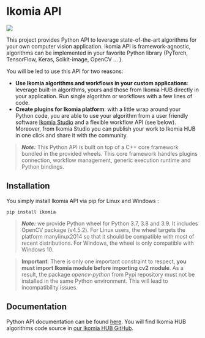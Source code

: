 # Ikomia API

![](https://ikomia.com/wp-content/uploads/2022/10/code_yolov7.png)

This project provides Python API to leverage state-of-the-art algorithms for your own computer vision application. Ikomia API is framework-agnostic, algorithms can be implemented in your favorite Python library (PyTorch, TensorFlow, Keras, Scikit-image, OpenCV ... ).

You will be led to use this API for two reasons:
- **Use Ikomia algorithms and workflows in your custom applications**: leverage built-in algorithms, yours and those from Ikomia HUB directly in your application. Run single algorithm or workflows with a few lines of code.
- **Create plugins for Ikomia platform**: with a little wrap around your Python code, you are able to use your algorithm from a user friendly software [Ikomia Studio](https://github.com/Ikomia-dev/IkomiaStudio) and a flexible workflow API (see below). Moreover, from Ikomia Studio you can publish your work to Ikomia HUB in one click and share it with the community.


> **_Note:_**  This Python API is built on top of a C++ core framework bundled in the provided wheels. This core framework handles plugins connection, workflow management, generic execution runtime and Python bindings.


## Installation

You simply install Ikomia API via pip for Linux and Windows :

`pip install ikomia`

>**_Note:_** we provide Python wheel for Python 3.7, 3.8 and 3.9. It includes OpenCV package (v4.5.2). For Linux users, the wheel targets the platform manylinux2014 so that it should be compatible with most of recent distributions. For Windows, the wheel is only compatible with Windows 10.


>**Important**: There is only one important constraint to respect, **you must import Ikomia module before importing cv2 module**. As a result, the package *opencv-python* from Pypi repository must not be installed in 
the same Python environment. This will lead to incompatibility issues.


## Documentation

Python API documentation can be found [here](https://ikomia-dev.github.io/python-api-documentation/). You will find Ikomia HUB algorithms code source in [our Ikomia HUB GitHub](https://github.com/Ikomia-hub).

